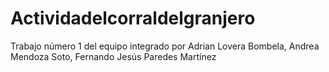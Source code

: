 # Actividadelcorraldelgranjero
Trabajo número 1 del equipo integrado por Adrian Lovera Bombela, Andrea Mendoza Soto, Fernando Jesús Paredes Martínez
